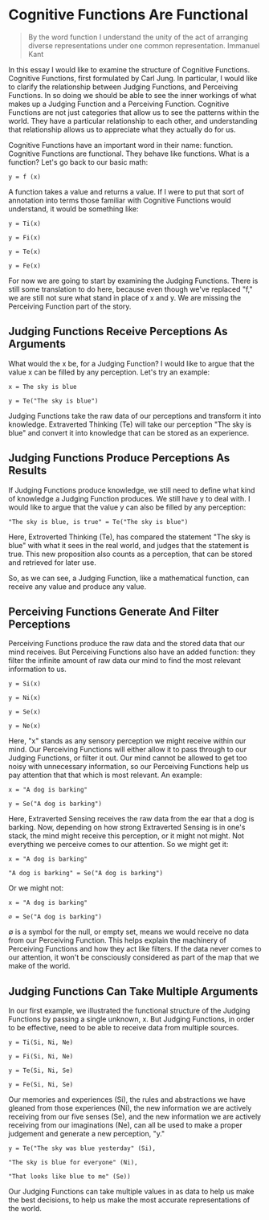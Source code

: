 # Cognitive Functions Are Functional

> By the word function I understand the unity of the act of arranging diverse representations under one common representation. Immanuel Kant

In this essay I would like to examine the structure of Cognitive Functions. Cognitive Functions, first formulated by Carl Jung. In particular, I would like to clarify the relationship between Judging Functions, and Perceiving Functions. In so doing we should be able to see the inner workings of what makes up a Judging Function and a Perceiving Function. Cognitive Functions are not just categories that allow us to see the patterns within the world. They have a particular relationship to each other, and understanding that relationship allows us to appreciate what they actually do for us.

Cognitive Functions have an important word in their name: function. Cognitive Functions are functional. They behave like functions. What is a function? Let's go back to our basic math:

    y = f (x)

A function takes a value and returns a value. If I were to put that sort of annotation into terms those familiar with Cognitive Functions would understand, it would be something like:

    y = Ti(x)

    y = Fi(x)

    y = Te(x)

    y = Fe(x)

For now we are going to start by examining the Judging Functions. There is still some translation to do here, because even though we've replaced "f," we are still not sure what stand in place of x and y. We are missing the Perceiving Function part of the story.

## Judging Functions Receive Perceptions As Arguments

What would the x be, for a Judging Function? I would like to argue that the value x can be filled by any perception. Let's try an example:

    x = The sky is blue

    y = Te("The sky is blue")

Judging Functions take the raw data of our perceptions and transform it into knowledge. Extraverted Thinking (Te) will take our perception "The sky is blue" and convert it into knowledge that can be stored as an experience.

## Judging Functions Produce Perceptions As Results

If Judging Functions produce knowledge, we still need to define what kind of knowledge a Judging Function produces. We still have y to deal with. I would like to argue that the value y can also be filled by any perception:

    "The sky is blue, is true" = Te("The sky is blue")

Here, Extroverted Thinking (Te), has compared the statement "The sky is blue" with what it sees in the real world, and judges that the statement is true. This new proposition also counts as a perception, that can be stored and retrieved for later use.

So, as we can see, a Judging Function, like a mathematical function, can receive any value and produce any value.

## Perceiving Functions Generate And Filter Perceptions

Perceiving Functions produce the raw data and the stored data that our mind receives. But Perceiving Functions also have an added function: they filter the infinite amount of raw data our mind to find the most relevant information to us.

    y = Si(x)

    y = Ni(x)

    y = Se(x)

    y = Ne(x)

Here, "x" stands as any sensory perception we might receive within our mind. Our Perceiving Functions will either allow it to pass through to our Judging Functions, or filter it out. Our mind cannot be allowed to get too noisy with unnecessary information, so our Perceiving Functions help us pay attention that that which is most relevant. An example:

    x = "A dog is barking"

    y = Se("A dog is barking")

Here, Extraverted Sensing receives the raw data from the ear that a dog is barking. Now, depending on how strong Extraverted Sensing is in one's stack, the mind might receive this perception, or it might not might. Not everything we perceive comes to our attention. So we might get it:

    x = "A dog is barking"

    "A dog is barking" = Se("A dog is barking")

Or we might not:

    x = "A dog is barking"

    ∅ = Se("A dog is barking")

∅ is a symbol for the null, or empty set, means we would receive no data from our Perceiving Function. This helps explain the machinery of Perceiving Functions and how they act like filters. If the data never comes to our attention, it won't be consciously considered as part of the map that we make of the world.


## Judging Functions Can Take Multiple Arguments

In our first example, we illustrated the functional structure of the Judging Functions by passing a single unknown, x. But Judging Functions, in order to be effective, need to be able to receive data from multiple sources.

    y = Ti(Si, Ni, Ne)

    y = Fi(Si, Ni, Ne)

    y = Te(Si, Ni, Se)

    y = Fe(Si, Ni, Se)

Our memories and experiences (Si), the rules and abstractions we have gleaned from those experiences (Ni), the new information we are actively receiving from our five senses (Se), and the new information we are actively receiving from our imaginations (Ne), can all be used to make a proper judgement and generate a new perception, "y."

    y = Te("The sky was blue yesterday" (Si),

    "The sky is blue for everyone" (Ni),

    "That looks like blue to me" (Se))

Our Judging Functions can take multiple values in as data to help us make the best decisions, to help us make the most accurate representations of the world.

